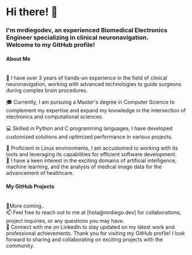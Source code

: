 <h1>Hi there! 👋</h1>
<h3>I'm mrdiegodev, an experienced Biomedical Electronics Engineer specializing in clinical neuronavigation. </br> Welcome to my GitHub profile!</h3>

<h4>About Me</h4></br>
🔭 I have over 3 years of hands-on experience in the field of clinical neuronavigation, working with advanced technologies to guide surgeons during complex brain procedures. </br>

🎓 Currently, I am pursuing a Master's degree in Computer Science to complement my expertise and expand my knowledge in the intersection of electronics and computational sciences.</br>

💻 Skilled in Python and C programming languages, I have developed customized solutions and optimized performance in various projects.</br>

🐧 Proficient in Linux environments, I am accustomed to working with its tools and leveraging its capabilities for efficient software development.
</br>
🌱 I have a keen interest in the exciting domains of artificial intelligence, machine learning, and the analysis of medical image data for the advancement of healthcare.</br>
<h4>My GitHub Projects</h4></br>
🧠More coming..</br>
📫 Feel free to reach out to me at [hola@mrdiego.dev] for collaborations, project inquiries, or any questions you may have.</br>
🔗 Connect with me on LinkedIn to stay updated on my latest work and professional achievements.
Thank you for visiting my GitHub profile! I look forward to sharing and collaborating on exciting projects with the community.
